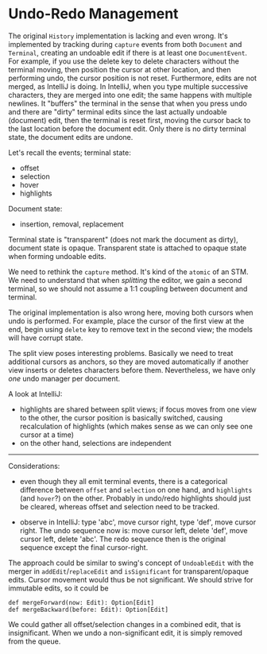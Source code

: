 # Undo-Redo Management

The original `History` implementation is lacking and even wrong.
It's implemented by tracking during `capture` events from both
`Document` and `Terminal`, creating an undoable edit if there is at
least one `DocumentEvent`. For example, if you use the delete key
to delete characters without the terminal moving, then position the
cursor at other location, and then performing undo, the cursor position
is not reset. Furthermore, edits are not merged, as IntelliJ is doing.
In IntelliJ, when you type multiple successive characters, they are
merged into one edit; the same happens with multiple newlines. It
"buffers" the terminal in the sense that when you press undo and there
are "dirty" terminal edits since the last actually undoable (document)
edit, then the terminal is reset first, moving the cursor back to the
last location before the document edit. Only there is no dirty terminal
state, the document edits are undone.

Let's recall the events; terminal state:

 - offset
 - selection
 - hover
 - highlights

Document state:

- insertion, removal, replacement

Terminal state is "transparent" (does not mark the document as dirty),
document state is opaque. Transparent state is attached to opaque state
when forming undoable edits.

We need to rethink the `capture` method. It's kind of the `atomic` of an STM.
We need to understand that when _splitting_ the editor, we gain a second terminal,
so we should not assume a 1:1 coupling between document and terminal.

The original implementation is also wrong here, moving both cursors when undo is performed.
For example, place the cursor of the first view at the end, begin using `delete` key to
remove text in the second view; the models will have corrupt state.

The split view poses interesting problems. Basically we need to treat additional cursors as anchors,
so they are moved automatically if another view inserts or deletes characters before them.
Nevertheless, we have only _one_ undo manager per document.

A look at IntelliJ: 

 - highlights are shared between split views; if focus moves from one view to the other, the
   cursor position is basically switched, causing recalculation of highlights (which makes
   sense as we can only see one cursor at a time)
 - on the other hand, selections are independent
 
---------------------

Considerations:

 - even though they all emit terminal events, there is a categorical difference between
   `offset` and `selection` on one hand, and `highlights` (and `hover`?) on the other. Probably
   in undo/redo highlights should just be cleared, whereas offset and selection need to be tracked.
   
 - observe in IntelliJ: type 'abc', move cursor right, type 'def', move cursor right. The undo sequence now is:
   move cursor left, delete 'def', move cursor left, delete 'abc'. The redo sequence then is the original sequence
   except the final cursor-right.
   
The approach could be similar to swing's concept of `UndoableEdit` with the merger in
`addEdit`/`replaceEdit` and `isSignificant` for transparent/opaque edits. Cursor movement would thus
be not significant. We should strive for immutable edits, so it could be

    def mergeForward(now: Edit): Option[Edit]
    def mergeBackward(before: Edit): Option[Edit]
    
We could gather all offset/selection changes in a combined edit, that is insignificant. When we undo a
non-significant edit, it is simply removed from the queue.
